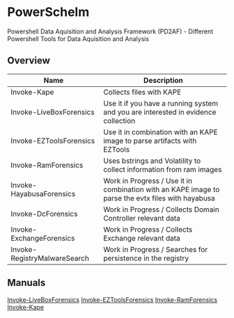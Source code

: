# PowerSchelm

Powershell Data Aquisition and Analysis Framework (PD2AF) - Different Powershell Tools for Data Aquisition and Analysis

## Overview

| Name                         | Description                                                                                       |
| ---------------------------- | ------------------------------------------------------------------------------------------------- |
| Invoke-Kape                  | Collects files with KAPE                                                                          |
| Invoke-LiveBoxForensics      | Use it if you have a running system and you are interested in evidence collection                 |
| Invoke-EZToolsForensics      | Use it in combination with an KAPE image to parse artifacts with EZTools                          |
| Invoke-RamForensics          | Uses bstrings and Volatility to collect information from ram images                               |
| Invoke-HayabusaForensics     | Work in Progress / Use it in combination with an KAPE image to parse the evtx files with hayabusa |
| Invoke-DcForensics           | Work in Progress / Collects Domain Controller relevant data                                       |
| Invoke-ExchangeForensics     | Work in Progress / Collects Exchange relevant data                                                |
| Invoke-RegistryMalwareSearch | Work in Progress / Searches for persistence in the registry                                       |


## Manuals

[Invoke-LiveBoxForensics](/docs/liveboxforensics.md)
[Invoke-EZToolsForensics](/docs/eztoolsforensics.md)
[Invoke-RamForensics](/docs/ramforensics.md)
[Invoke-Kape](/docs/kape.md)